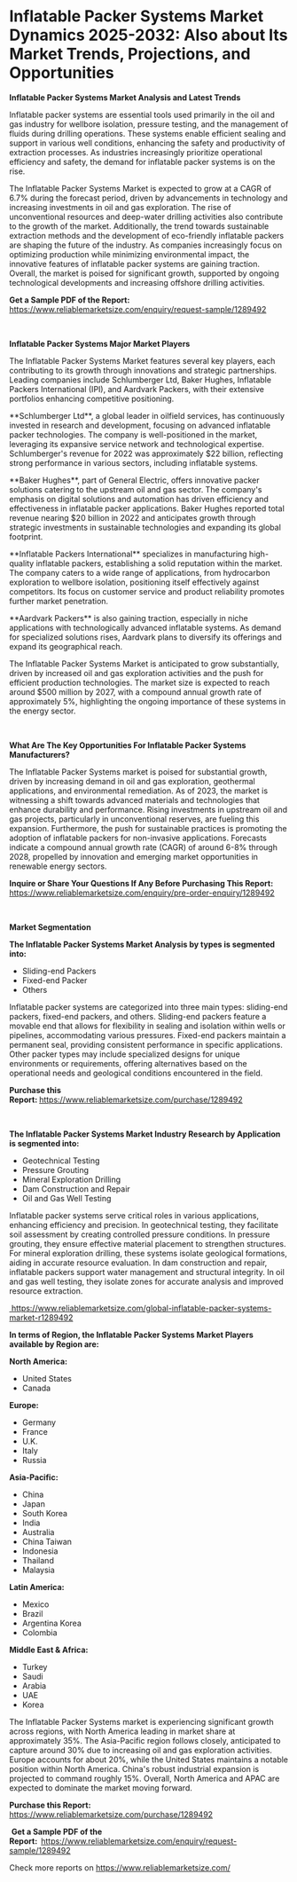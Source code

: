 <p><h1>Inflatable Packer Systems Market Dynamics 2025-2032: Also about Its Market Trends, Projections, and Opportunities</h1></p><p><strong>Inflatable Packer Systems Market Analysis and Latest Trends</strong></p>
<p><p>Inflatable packer systems are essential tools used primarily in the oil and gas industry for wellbore isolation, pressure testing, and the management of fluids during drilling operations. These systems enable efficient sealing and support in various well conditions, enhancing the safety and productivity of extraction processes. As industries increasingly prioritize operational efficiency and safety, the demand for inflatable packer systems is on the rise.</p><p>The Inflatable Packer Systems Market is expected to grow at a CAGR of 6.7% during the forecast period, driven by advancements in technology and increasing investments in oil and gas exploration. The rise of unconventional resources and deep-water drilling activities also contribute to the growth of the market. Additionally, the trend towards sustainable extraction methods and the development of eco-friendly inflatable packers are shaping the future of the industry. As companies increasingly focus on optimizing production while minimizing environmental impact, the innovative features of inflatable packer systems are gaining traction. Overall, the market is poised for significant growth, supported by ongoing technological developments and increasing offshore drilling activities.</p></p>
<p><strong>Get a Sample PDF of the Report:&nbsp;</strong> <a href="https://www.reliablemarketsize.com/enquiry/request-sample/1289492?utm_campaign=3201&utm_medium=2&utm_source=Github&utm_content=ia&utm_term=29032025&utm_id=inflatable-packer-systems">https://www.reliablemarketsize.com/enquiry/request-sample/1289492</a></p>
<p>&nbsp;</p>
<p><strong>Inflatable Packer Systems Major Market Players</strong></p>
<p><p>The Inflatable Packer Systems Market features several key players, each contributing to its growth through innovations and strategic partnerships. Leading companies include Schlumberger Ltd, Baker Hughes, Inflatable Packers International (IPI), and Aardvark Packers, with their extensive portfolios enhancing competitive positioning.</p><p>**Schlumberger Ltd**, a global leader in oilfield services, has continuously invested in research and development, focusing on advanced inflatable packer technologies. The company is well-positioned in the market, leveraging its expansive service network and technological expertise. Schlumberger's revenue for 2022 was approximately $22 billion, reflecting strong performance in various sectors, including inflatable systems.</p><p>**Baker Hughes**, part of General Electric, offers innovative packer solutions catering to the upstream oil and gas sector. The company's emphasis on digital solutions and automation has driven efficiency and effectiveness in inflatable packer applications. Baker Hughes reported total revenue nearing $20 billion in 2022 and anticipates growth through strategic investments in sustainable technologies and expanding its global footprint.</p><p>**Inflatable Packers International** specializes in manufacturing high-quality inflatable packers, establishing a solid reputation within the market. The company caters to a wide range of applications, from hydrocarbon exploration to wellbore isolation, positioning itself effectively against competitors. Its focus on customer service and product reliability promotes further market penetration.</p><p>**Aardvark Packers** is also gaining traction, especially in niche applications with technologically advanced inflatable systems. As demand for specialized solutions rises, Aardvark plans to diversify its offerings and expand its geographical reach.</p><p>The Inflatable Packer Systems Market is anticipated to grow substantially, driven by increased oil and gas exploration activities and the push for efficient production technologies. The market size is expected to reach around $500 million by 2027, with a compound annual growth rate of approximately 5%, highlighting the ongoing importance of these systems in the energy sector.</p></p>
<p>&nbsp;</p>
<p><strong>What Are The Key Opportunities For Inflatable Packer Systems Manufacturers?</strong></p>
<p><p>The Inflatable Packer Systems market is poised for substantial growth, driven by increasing demand in oil and gas exploration, geothermal applications, and environmental remediation. As of 2023, the market is witnessing a shift towards advanced materials and technologies that enhance durability and performance. Rising investments in upstream oil and gas projects, particularly in unconventional reserves, are fueling this expansion. Furthermore, the push for sustainable practices is promoting the adoption of inflatable packers for non-invasive applications. Forecasts indicate a compound annual growth rate (CAGR) of around 6-8% through 2028, propelled by innovation and emerging market opportunities in renewable energy sectors.</p></p>
<p><strong>Inquire or Share Your Questions If Any Before Purchasing This Report:</strong> <a href="https://www.reliablemarketsize.com/enquiry/pre-order-enquiry/1289492?utm_campaign=3201&utm_medium=2&utm_source=Github&utm_content=ia&utm_term=29032025&utm_id=inflatable-packer-systems">https://www.reliablemarketsize.com/enquiry/pre-order-enquiry/1289492</a></p>
<p>&nbsp;</p>
<p><strong>Market Segmentation</strong></p>
<p><strong>The Inflatable Packer Systems Market Analysis by types is segmented into:</strong></p>
<p><ul><li>Sliding-end Packers</li><li>Fixed-end Packer</li><li>Others</li></ul></p>
<p><p>Inflatable packer systems are categorized into three main types: sliding-end packers, fixed-end packers, and others. Sliding-end packers feature a movable end that allows for flexibility in sealing and isolation within wells or pipelines, accommodating various pressures. Fixed-end packers maintain a permanent seal, providing consistent performance in specific applications. Other packer types may include specialized designs for unique environments or requirements, offering alternatives based on the operational needs and geological conditions encountered in the field.</p></p>
<p><strong>Purchase this Report:&nbsp;</strong><a href="https://www.reliablemarketsize.com/purchase/1289492?utm_campaign=3201&utm_medium=2&utm_source=Github&utm_content=ia&utm_term=29032025&utm_id=inflatable-packer-systems">https://www.reliablemarketsize.com/purchase/1289492</a></p>
<p>&nbsp;</p>
<p><strong>The Inflatable Packer Systems Market Industry Research by Application is segmented into:</strong></p>
<p><ul><li>Geotechnical Testing</li><li>Pressure Grouting</li><li>Mineral Exploration Drilling</li><li>Dam Construction and Repair</li><li>Oil and Gas Well Testing</li></ul></p>
<p><p>Inflatable packer systems serve critical roles in various applications, enhancing efficiency and precision. In geotechnical testing, they facilitate soil assessment by creating controlled pressure conditions. In pressure grouting, they ensure effective material placement to strengthen structures. For mineral exploration drilling, these systems isolate geological formations, aiding in accurate resource evaluation. In dam construction and repair, inflatable packers support water management and structural integrity. In oil and gas well testing, they isolate zones for accurate analysis and improved resource extraction.</p></p>
<p><a href="https://www.reliablemarketsize.com/global-inflatable-packer-systems-market-r1289492?utm_campaign=3201&utm_medium=2&utm_source=Github&utm_content=ia&utm_term=29032025&utm_id=inflatable-packer-systems">&nbsp;https://www.reliablemarketsize.com/global-inflatable-packer-systems-market-r1289492</a></p>
<p><strong>In terms of Region, the Inflatable Packer Systems Market Players available by Region are:</strong></p>
<p>
    <p> <strong> North America: </strong>
        <ul>
            <li>United States</li>
            <li>Canada</li>
        </ul>
        </p> 
    <p> <strong> Europe: </strong>
        <ul>
            <li>Germany</li>
            <li>France</li>
            <li>U.K.</li>
            <li>Italy</li>
            <li>Russia</li>
        </ul>
        </p> 
    <p> <strong> Asia-Pacific: </strong>
        <ul>
            <li>China</li>
            <li>Japan</li>
            <li>South Korea</li>
            <li>India</li>
            <li>Australia</li>
            <li>China Taiwan</li>
            <li>Indonesia</li>
            <li>Thailand</li>
            <li>Malaysia</li>
        </ul>
        </p> 
    <p> <strong> Latin America: </strong>
        <ul>
            <li>Mexico</li>
            <li>Brazil</li>
            <li>Argentina Korea</li>
            <li>Colombia</li>
        </ul>
        </p> 
    <p> <strong> Middle East & Africa: </strong>
        <ul>
            <li>Turkey</li>
            <li>Saudi</li>
            <li>Arabia</li>
            <li>UAE</li>
            <li>Korea</li>
        </ul>
    </p>
    </p>
<p><p>The Inflatable Packer Systems market is experiencing significant growth across regions, with North America leading in market share at approximately 35%. The Asia-Pacific region follows closely, anticipated to capture around 30% due to increasing oil and gas exploration activities. Europe accounts for about 20%, while the United States maintains a notable position within North America. China's robust industrial expansion is projected to command roughly 15%. Overall, North America and APAC are expected to dominate the market moving forward.</p></p>
<p><strong>Purchase this Report: </strong><a href="https://www.reliablemarketsize.com/purchase/1289492?utm_campaign=3201&utm_medium=2&utm_source=Github&utm_content=ia&utm_term=29032025&utm_id=inflatable-packer-systems">https://www.reliablemarketsize.com/purchase/1289492</a></p>
<p>&nbsp;<strong>Get a Sample PDF of the Report:&nbsp;&nbsp;</strong><a href="https://www.reliablemarketsize.com/enquiry/request-sample/1289492?utm_campaign=3201&utm_medium=2&utm_source=Github&utm_content=ia&utm_term=29032025&utm_id=inflatable-packer-systems">https://www.reliablemarketsize.com/enquiry/request-sample/1289492</a></p>
<p><strong></strong></p>
<p>Check more reports on <a href="https://www.reliablemarketsize.com/?utm_campaign=3201&utm_medium=2&utm_source=Github&utm_content=ia&utm_term=29032025&utm_id=inflatable-packer-systems">https://www.reliablemarketsize.com/</a></p>